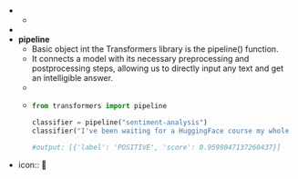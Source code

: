 -
	-
-
- **pipeline**
	- Basic object int the Transformers library is the pipeline() function.
	- It connects a model with its necessary preprocessing and postprocessing steps, allowing us to directly input any text and get an intelligible answer.
	-
	- ```python
	  from transformers import pipeline
	  
	  classifier = pipeline("sentiment-analysis")
	  classifier("I've been waiting for a HuggingFace course my whole life.")
	  
	  #output: [{'label': 'POSITIVE', 'score': 0.9598047137260437}]
	  ```
- icon:: 🤗